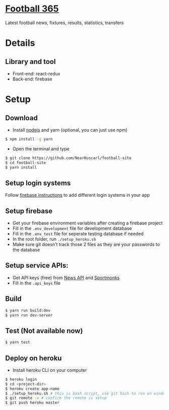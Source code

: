 # [Football 365]

Latest football news, fixtures, results, statistics, transfers

# Details

## Library and tool

-  Front-end: react-redux
-  Back-end: firebase

# Setup

## Download

* Install [nodejs] and yarn (optional, you can just use npm)

```bash
$ npm install -g yarn
```

* Open the terminal and type
```bash
$ git clone https://github.com/NearHuscarl/football-site
$ cd football-site
$ yarn install
```

## Setup login systems

Follow [firebase instructions](https://firebase.google.com/docs/auth/?authuser=0) to add different login systems in your app

## Setup firebase

-  Get your firebase environment variables after creating a firebase project
-  Fill in the `.env_development` file for development database
-  Fill in the `.env_test` file for seperate testing database if needed
-  In the root folder, run `./setup_heroku.sh`
-  Make sure git doesn't track those 2 files as they are your passwords to the database

## Setup service APIs:

-  Get API keys (free) from [News API] and [Sportmonks]
-  Fill in the `.api_keys` file

## Build

```bash
$ yarn run build:dev
$ yarn run dev-server
```

## Test (Not available now)

```bash
$ yarn test
```

## Deploy on heroku
- Install heroku CLI on your computer

```bash
$ heroku login
$ cd <project-dir>
$ heroku create app-name
$ ./setup_heroku.sh # this is bash script, use git bash to run on window
$ git remote -v # confirm the remote is setup
$ git push heroku master
```


[nodejs]: https://nodejs.org/en/download/
[Football 365]: https://football-365.herokuapp.com/
[News API]: https://newsapi.org/
[Sportmonks]: https://www.sportmonks.com